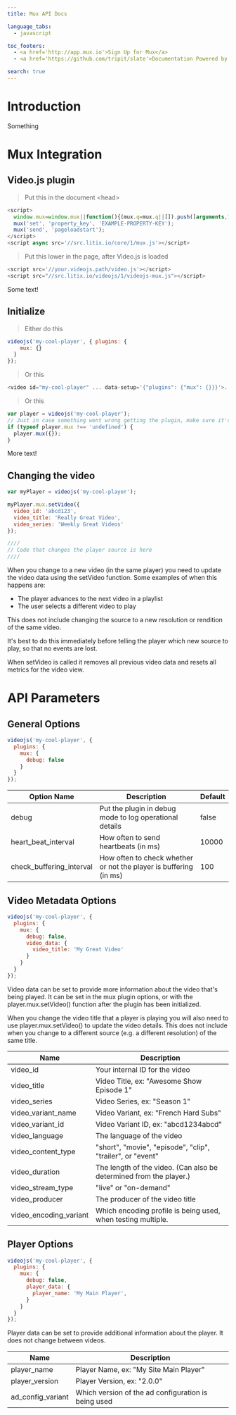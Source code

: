 ```yaml
---
title: Mux API Docs

language_tabs:
  - javascript

toc_footers:
  - <a href='http://app.mux.io'>Sign Up for Mux</a>
  - <a href='https://github.com/tripit/slate'>Documentation Powered by Slate</a>

search: true
---
```


# Introduction

Something

# Mux Integration

## Video.js plugin

> Put this in the document &lt;head&gt;

```javascript
<script>
  window.mux=window.mux||function(){(mux.q=mux.q||[]).push([arguments,1*new Date()]);};
  mux('set', 'property_key', 'EXAMPLE-PROPERTY-KEY');
  mux('send', 'pageloadstart');
</script>
<script async src='//src.litix.io/core/1/mux.js'></script>
```
> Put this lower in the page, after Video.js is loaded

```javascript
<script src='//your.videojs.path/video.js'></script>
<script src="//src.litix.io/videojs/1/videojs-mux.js"></script>
```

Some text!

## Initialize

> Either do this

```javascript
videojs('my-cool-player', { plugins: {
    mux: {}
  }
});
```

> Or this

```javascript
<video id="my-cool-player" ... data-setup='{"plugins": {"mux": {}}}'>...</video>
```

> Or this

```javascript
var player = videojs('my-cool-player');
// Just in case something went wrong getting the plugin, make sure it's there first.
if (typeof player.mux !== 'undefined') {
  player.mux({});
}
```

More text!

## Changing the video

```javascript
var myPlayer = videojs('my-cool-player');

myPlayer.mux.setVideo({
  video_id: 'abcd123',
  video_title: 'Really Great Video',
  video_series: 'Weekly Great Videos'
});

////
// Code that changes the player source is here
////
```

When you change to a new video (in the same player) you need to update the video data using the setVideo function. Some examples of when this happens are:

* The player advances to the next video in a playlist
* The user selects a different video to play

<aside class="notice">This does not include changing the source to a new resolution or rendition of the same video.</aside>

It's best to do this immediately before telling the player which new source to play, so that no events are lost.

When setVideo is called it removes all previous video data and resets all metrics for the video view.

# API Parameters

## General Options

```javascript
videojs('my-cool-player', {
  plugins: {
    mux: {
      debug: false
    }
  }
});
```

Option Name	| Description	| Default
----------- | ----------- | --------
debug	| Put the plugin in debug mode to log operational details	| false
heart_beat_interval	| How often to send heartbeats (in ms) | 10000
check_buffering_interval | How often to check whether or not the player is buffering (in ms) | 100

## Video Metadata Options

```javascript
videojs('my-cool-player', {
  plugins: {
    mux: {
      debug: false,
      video_data: {
        video_title: 'My Great Video'
      }
    }
  }
});
```

Video data can be set to provide more information about the video that's being played. It can be set in the mux plugin options, or with the player.mux.setVideo() function after the plugin has been initialized.

When you change the video title that a player is playing you will also need to use player.mux.setVideo() to update the video details. This does not include when you change to a different source (e.g. a different resolution) of the same title.

Name | Description
---- | -----------
video_id | Your internal ID for the video
video_title | Video Title, ex: "Awesome Show Episode 1"
video_series | Video Series, ex: "Season 1"
video_variant_name | Video Variant, ex: "French Hard Subs"
video_variant_id | Video Variant ID, ex: "abcd1234abcd"
video_language | The language of the video
video_content_type | "short", "movie", "episode", "clip", "trailer", or "event"
video_duration | The length of the video. (Can also be determined from the player.)
video_stream_type | "live" or "on-demand"
video_producer | The producer of the video title
video_encoding_variant | Which encoding profile is being used, when testing multiple.

## Player Options

```javascript
videojs('my-cool-player', {
  plugins: {
    mux: {
      debug: false,
      player_data: {
        player_name: 'My Main Player',
      }
    }
  }
});
```

Player data can be set to provide additional information about the player. It does not change between videos.

Name	| Description
----- | -----------
player_name | Player Name, ex: "My Site Main Player"
player_version | Player Version, ex: "2.0.0"
ad_config_variant | Which version of the ad configuration is being used
